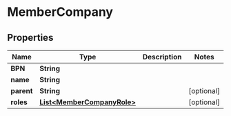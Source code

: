 
# MemberCompany

## Properties
Name | Type | Description | Notes
------------ | ------------- | ------------- | -------------
**BPN** | **String** |  | 
**name** | **String** |  | 
**parent** | **String** |  |  [optional]
**roles** | [**List&lt;MemberCompanyRole&gt;**](MemberCompanyRole.md) |  |  [optional]




